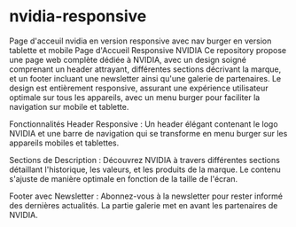 # nvidia-responsive
Page d'acceuil nvidia en version responsive avec nav burger en version tablette et mobile
Page d'Accueil Responsive NVIDIA
Ce repository propose une page web complète dédiée à NVIDIA, avec un design soigné comprenant un header attrayant, différentes sections décrivant la marque, et un footer incluant une newsletter ainsi qu'une galerie de partenaires. Le design est entièrement responsive, assurant une expérience utilisateur optimale sur tous les appareils, avec un menu burger pour faciliter la navigation sur mobile et tablette.

Fonctionnalités
Header Responsive : Un header élégant contenant le logo NVIDIA et une barre de navigation qui se transforme en menu burger sur les appareils mobiles et tablettes.

Sections de Description : Découvrez NVIDIA à travers différentes sections détaillant l'historique, les valeurs, et les produits de la marque. Le contenu s'ajuste de manière optimale en fonction de la taille de l'écran.

Footer avec Newsletter : Abonnez-vous à la newsletter pour rester informé des dernières actualités. La partie galerie met en avant les partenaires de NVIDIA.
